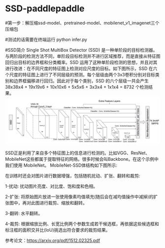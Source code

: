 # SSD-paddlepaddle

#第一步：解压缩ssd-model、pretrained-model、mobilenet_v1_imagenet三个压缩包

#测试的话需要在终端运行 python infer.py


#SSD简介
Single Shot MultiBox Detector (SSD) 是一种单阶段的目标检测器。与两阶段的检测方法不同，单阶段目标检测并不进行区域推荐，而是直接从特征图回归出目标的边界框和分类概率。SSD 运用了这种单阶段检测的思想，并且对其进行改进：在不同尺度的特征图上检测对应尺度的目标。如下图所示，SSD 在六个尺度的特征图上进行了不同层级的预测。每个层级由两个3x3卷积分别对目标类别和边界框偏移进行回归。因此对于每个类别，SSD 的六个层级一共会产生 38x38x4 + 19x19x6 + 10x10x6 + 5x5x6 + 3x3x4 + 1x1x4 = 8732 个检测结果。
![Image text](https://github.com/cyy1111-cai/SSD-paddlepaddle/blob/main/ssd.png)


SSD正是利用了来自多个特征图上的信息进行检测的。比如VGG、ResNet、MobileNet这些都属于提取特征的网络。很多时候会叫Backbone。在这个示例中我们使用 MobileNet。
MobileNet-SSD体结构如下图所示:




在训练时还会对图片进行数据增强，包括随机扰动、扩张、翻转和裁剪:

1-扰动: 扰动图片亮度、对比度、饱和度和色相。

2-扩张: 将原始图片放进一张使用像素均值填充(随后会在减均值操作中减掉)的扩张图中，再对此图进行裁剪、缩放和翻转。

3-翻转: 水平翻转。

4-裁剪: 根据缩放比例、长宽比例两个参数生成若干候选框，再依据这些候选框和标注框的面积交并比(IoU)挑选出符合要求的裁剪结果。

参考论文：https://arxiv.org/pdf/1512.02325.pdf


